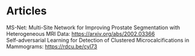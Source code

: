 # Articles
MS-Net: Multi-Site Network for Improving Prostate Segmentation with Heterogeneous MRI Data: https://arxiv.org/abs/2002.03366
<br /> Self-adversarial Learning for Detection of Clustered Microcalcifications in Mammograms: https://rdcu.be/cyl73

